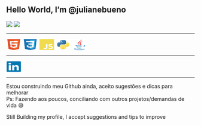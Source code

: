 ## Hello World, I’m @julianebueno

<div>
     <img height="150em" src="https://github-readme-stats.vercel.app/api?username=julianebueno&theme=tokyonight&line_height=20&hide_border=true&include_all_commits=true&show_icons=true&count_private=true"/>
     <img height="150em" src="https://github-readme-stats.vercel.app/api/top-langs/?username=julianebueno&theme=tokyonight&line_height=20&hide_border=true&include_all_commits=true&layout=compact"/>
</div>
<hr>
<div style="display: inline_block">
     <img align="center" alt="HTML" height="30" width="40" src="https://raw.githubusercontent.com/devicons/devicon/master/icons/html5/html5-original.svg">
     <img align="center" alt="CSS" height="30" width="40" src="https://raw.githubusercontent.com/devicons/devicon/master/icons/css3/css3-original.svg">
     <img align="center" alt="Js" height="30" width="40" src="https://raw.githubusercontent.com/devicons/devicon/master/icons/javascript/javascript-plain.svg">
     <img align="center" alt="Python" height="30" width="40" src="https://raw.githubusercontent.com/devicons/devicon/master/icons/python/python-original.svg">
     <img align="center" alt="Java" height="30" width="40" src="https://raw.githubusercontent.com/devicons/devicon/master/icons/java/java-original.svg">
</div>
<hr>
<div style="display: inline_block">
     <a href="https://www.linkedin.com/in/julianebueno1/"><img align="center" alt="Linkedin" height="30" width="40" src="https://raw.githubusercontent.com/devicons/devicon/master/icons/linkedin/linkedin-original.svg"></a>
</div>
<hr>
Estou construindo meu Github ainda, aceito sugestões e dicas para melhorar<br>
Ps: Fazendo aos poucos, conciliando com outros projetos/demandas de vida 😅

Still Building my profile, I accept suggestions and tips to improve<br>
